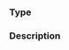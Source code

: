 <!--
Thank you for reporting your issue.
This issue tracker is for bug reports, feature request, and more issues that need to be tracked.
If you need any general support please feel free to ask us on Gitter (https://gitter.im/uniqys/UniqysKit-preview) or Twitter (https://twitter.com/uniqys).
-->

### Type
<!-- bug report, feature request, question, etc. -->

### Description
